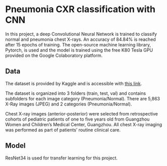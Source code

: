 # Pneumonia CXR classification with CNN
In this project, a deep Convolutional Neural Network is trained to classify normal and pneumonia chest X-rays. An accuracy of 84.84% is reached after 15 epochs of training. The open-source machine learning library, Pytorch, is used and the model is trained using the free K80 Tesla GPU provided on the Google Colaboratory platform.

## Data
The dataset is provided by Kaggle and is accessible with [this link](https://www.kaggle.com/paultimothymooney/chest-xray-pneumonia).

The dataset is organized into 3 folders (train, test, val) and contains subfolders for each image category (Pneumonia/Normal). There are 5,863 X-Ray images (JPEG) and 2 categories (Pneumonia/Normal).

Chest X-ray images (anterior-posterior) were selected from retrospective cohorts of pediatric patients of one to five years old from Guangzhou Women and Children’s Medical Center, Guangzhou. All chest X-ray imaging was performed as part of patients’ routine clinical care.

## Model
ResNet34 is used for transfer learning for this project.
